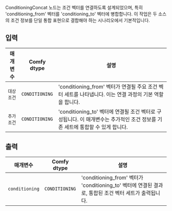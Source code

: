 ConditioningConcat 노드는 조건 벡터를 연결하도록 설계되었으며, 특히 'conditioning_from' 벡터를 'conditioning_to' 벡터에 병합합니다. 이 작업은 두 소스의 조건 정보를 단일 통합 표현으로 결합해야 하는 시나리오에서 기본적입니다.

## 입력

| 매개변수             | Comfy dtype        | 설명 |
|-----------------------|--------------------|-------------|
| `대상 조건`     | `CONDITIONING`     | 'conditioning_from' 벡터가 연결될 주요 조건 벡터 세트를 나타냅니다. 이는 연결 과정의 기본 역할을 합니다. |
| `추가 조건`   | `CONDITIONING`     | 'conditioning_to' 벡터에 연결될 조건 벡터로 구성됩니다. 이 매개변수는 추가적인 조건 정보를 기존 세트에 통합할 수 있게 합니다. |

## 출력

| 매개변수            | Comfy dtype        | 설명 |
|----------------------|--------------------|-------------|
| `conditioning`       | `CONDITIONING`     | 'conditioning_from' 벡터가 'conditioning_to' 벡터에 연결된 결과로, 통합된 조건 벡터 세트가 출력됩니다. |
